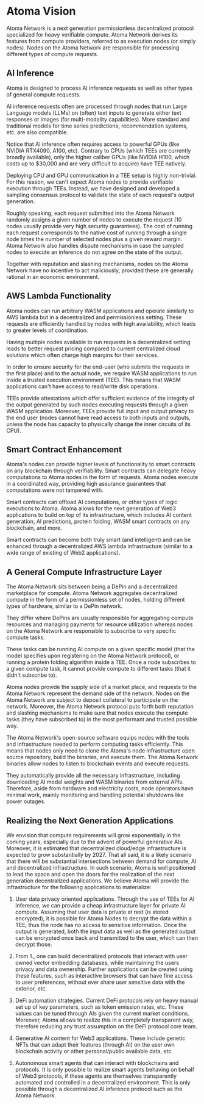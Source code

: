 # Atoma Vision

Atoma Network is a next generation permissionless decentralized protocol specialized for heavy verifiable compute. Atoma Network derives its features from compute providers, referred to as execution nodes (or simply nodes). Nodes on the Atoma Network are responsible for processing different types of compute requests.


## AI Inference

Atoma is designed to process AI inference requests as well as other types of general compute requests. 

AI inference requests often are processed through nodes that run Large Language models (LLMs) on (often) text inputs to generate either text responses or images (for multi-modality capabilities). More standard and traditional models for time series predictions, recommendation systems, etc. are also compatible. 

Notice that AI inference often requires access to powerful GPUs (like NVIDIA RTX4090, A100, etc). Contrary to CPUs (which TEEs are currently broadly available), only the higher caliber GPUs (like NVIDIA H100, which costs up to $30,000 and are very difficult to acquire) have TEE natively. 

Deploying CPU and GPU communication in a TEE setup is highly non-trivial. For this reason, we can't expect Atoma nodes to provide verifiable execution through TEEs. Instead, we have designed and developed a sampling consensus protocol to validate the state of each request's output generation. 

Roughly speaking, each request submitted into the Atoma Network randomly assigns a given number of nodes to execute the request (10 nodes usually provide very high security guarantees). The cost of running each request corresponds to the native cost of running through a single node times the number of selected nodes plus a given reward margin. Atoma Network also handles dispute mechanisms in case the sampled nodes to execute an inference do not agree on the state of the output. 

Together with reputation and slashing mechanisms, nodes on the Atoma Network have no incentive to act maliciously, provided these are generally rational in an economic environment.


## AWS Lambda Functionality

Atoma nodes can run arbitrary WASM applications and operate similarly to AWS lambda but in a decentralized and permissionless setting. These requests are efficiently handled by nodes with high availability, which leads to greater levels of coordination. 

Having multiple nodes available to run requests in a decentralized setting leads to better request pricing compared to current centralized cloud solutions which often charge high margins for their services. 

In order to ensure security for the end-user (who submits the requests in the first place) and to the actual node, we require WASM applications to run inside a trusted execution environment (TEE). This means that WASM applications can't have access to read/write disk operations.

TEEs provide attestations which offer sufficient evidence of the integrity of the output generated by such nodes executing requests through a given WASM application. Moreover, TEEs provide full input and output privacy to the end user (nodes cannot have read access to both inputs and outputs, unless the node has capacity to physically change the inner circuits of its CPU).


## Smart Contract Enhancement 

Atoma's nodes can provide higher levels of functionality to smart contracts on any blockchain through verifiability. Smart contracts can delegate heavy computations to Atoma nodes in the form of requests. Atoma nodes execute in a coordinated way, providing high assurance guarantees that computations were not tampered with.  

Smart contracts can offload AI computations, or other types of logic executions to Atoma. Atoma allows for the next generation of Web3 applications to build on top of its infrastructure, which includes AI content generation, AI predictions, protein folding, WASM smart contracts on any blockchain, and more. 

Smart contracts can become both truly smart (and intelligent) and can be enhanced through a decentralized AWS lambda infrastructure (similar to a wide range of existing of Web2 applications). 

## A General Compute Infrastructure Layer

The Atoma Network sits between being a DePin and a decentralized marketplace for compute. Atoma Network aggregates decentralized compute in the form of a permissionless set of nodes, holding different types of hardware, similar to a DePin network. 

They differ where DePins are usually responsible for aggregating compute resources and managing payments for resource utilization whereas nodes on the Atoma Network are responsible to subscribe to very specific compute tasks. 

These tasks can be running AI compute on a given specific model (that the model specifies upon registering on the Atoma Network protocol), or running a protein folding algorithm inside a TEE. Once a node subscribes to a given compute task, it cannot provide compute to different tasks (that it didn't subscribe to). 

Atoma nodes provide the supply side of a market place, and requests to the Atoma Network represent the demand side of the network. Nodes on the Atoma Network are subject to deposit collateral to participate on the network. Moreover, the Atoma Network protocol puts forth both reputation and slashing mechanisms to make sure that nodes execute the compute tasks (they have subscribed to) in the most performant and trusted possible way. 

The Atoma Network's open-source software equips nodes with the tools and infrastructure needed to perform computing tasks efficiently. This means that nodes only need to clone the Atoma's node infrastructure open source repository, build the binaries, and execute them. The Atoma Network binaries allow nodes to listen to blockchain events and execute requests.

They automatically provide all the necessary infrastructure, including downloading AI model weights and WASM binaries from external APIs. Therefore, aside from hardware and electricity costs, node operators have minimal work, mainly monitoring and handling potential shutdowns like power outages.

## Realizing the Next Generation Applications

We envision that compute requirements will grow exponentially in the coming years, especially due to the advent of powerful generative AIs. Moreover, it is estimated that decentralized cloud/edge infrastructure is expected to grow substantially by 2027. That all said, it is a likely scenario that there will be substantial intersections between demand for compute, AI and decentralized infrastructure. In such scenario, Atoma is well positioned to lead the space and open the doors for the realization of the next generation decentralized applications. We believe Atoma will provide the infrastructure for the following applications to materialize:

1. User data privacy oriented applications. Through the use of TEEs for AI inference, we can provide a cheap infrastructure layer for
private AI compute. Assuming that user data is private at rest (is stored encrypted), it is possible for Atoma Nodes to decrypt the data within a TEE, thus the node has no access to sensitive information. Once the output is generated, both the input data as well as the generated output can be encrypted once back and transmitted to the user, which can then decrypt those.

2. From 1., one can build decentralized protocols that interact with user owned vector embedding databases, while maintaining the users
privacy and data ownership. Further applications can be created using these features, such as interactive browsers that can have fine access to user preferences, without ever share user sensitive data with the exterior, etc. 

3. DeFi automation strategies. Current DeFi protocols rely on heavy manual set up of key parameters, such as token emission rates, etc. These values can be tuned through AIs given the current market conditions. Moreover, Atoma allows to realize this in a completely transparent way, therefore reducing any trust assumption on the DeFi protocol core team.

4. Generative AI content for Web3 applications. These include genetic NFTs that can adapt their features (through AI) on the user own blockchain activity or other personal/public available data, etc.

5. Autonomous smart agents that can interact with blockchains and protocols. It is only possible to realize smart agents behaving on
behalf of Web3 protocols, if these agents are themselves transparently automated and controlled in a decentralized environment. This is
only possible through a decentralized AI inference protocol such as the Atoma Network.
